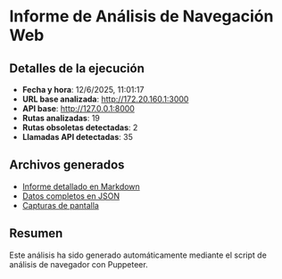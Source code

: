 # Informe de Análisis de Navegación Web

## Detalles de la ejecución

- **Fecha y hora**: 12/6/2025, 11:01:17
- **URL base analizada**: http://172.20.160.1:3000
- **API base**: http://127.0.0.1:8000
- **Rutas analizadas**: 19
- **Rutas obsoletas detectadas**: 2
- **Llamadas API detectadas**: 35

## Archivos generados

- [Informe detallado en Markdown](./analisis-navegador.md)
- [Datos completos en JSON](./analisis-navegador.json)
- [Capturas de pantalla](./screenshots/)

## Resumen

Este análisis ha sido generado automáticamente mediante el script de análisis de navegador con Puppeteer.
